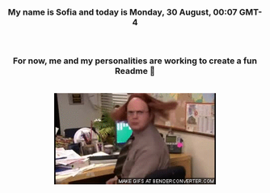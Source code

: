 


<div align="center">
<h3 >My name is Sofia and today is Monday, 30 August, 00:07 GMT-4</h3><br>
<h3 >For now, me and my personalities are working to create a fun Readme 👋
</h3><br>
<img src='img/dwight.gif' alt='working...'/>
</div>
